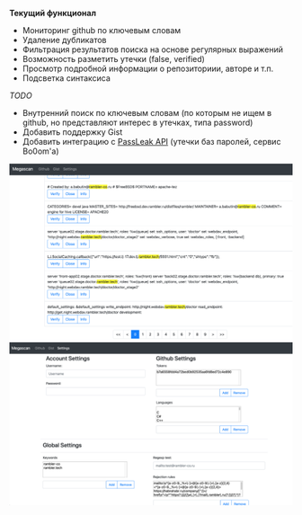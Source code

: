 **Текущий функционал**

- Мониторинг github по ключевым словам
- Удаление дубликатов
- Фильтрация результатов поиска на основе регулярных выражений
- Возможность разметить утечки (false, verified)
- Просмотр подробной информации о репозиториии, авторе и т.п. 
- Подсветка синтаксиса

*TODO*
- Внутренний поиск по ключевым словам (по которым не ищем в github, но представляют интерес в утечках, типа password)
- Добавить поддержку Gist
- Добавить интеграцию с [PassLeak API](https://api.passleak.com/swagger/index.html) (утечки баз паролей, сервис Bo0om'а)

![](doc/main.png)
![](doc/settings.png)

